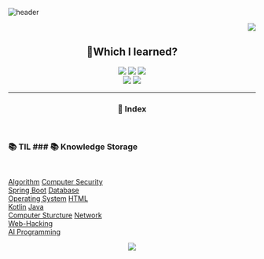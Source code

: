 ![header](https://capsule-render.vercel.app/api?type=slice&color=auto&height=200&section=header&text=🐣Novice%20Developer&fontSize=50)
<div align ="center">
  <img align="right" src="http://mazassumnida.wtf/api/v2/generate_badge?boj=dmdlzm123">
  </br>
  
  ## 🐣Which I learned?
<img src="https://img.shields.io/badge/PYTHON-0696D7?style=for-the-badge&logo=Python&logoColor=black"> <img src="https://img.shields.io/badge/Java-FF0000?style=for-the-badge&logo=Java&logoColor="> <img src="https://img.shields.io/badge/MYSQL-000000?style=for-the-badge&logo=mysql&logoColor=skyblue">
</br>
<img src="https://img.shields.io/badge/C++-E8E8E8?style=for-the-badge&logo=Cplusplus&logoColor=black"> <img src="https://img.shields.io/badge/SpringBoot-6DB33F?style=for-the-badge&logo=Springboot&logoColor=white">
</div>  

---  

### <p align="center"> :bookmark_tabs:  Index  </p>

<div>
  </br>
  
  ### :books: TIL                     ### :books: Knowledge Storage
  </br>
  
  <a href="https://github.com/Jinseop-Sim/PNU-Algorithm-Study">Algorithm</a> <a href="https://github.com/Jinseop-Sim/PNU-Computer-Security">Computer Security</a></br>
  <a href="https://github.com/Jinseop-Sim/-2022-Winter-Spring-Boot">Spring Boot</a> <a href="https://github.com/Jinseop-Sim/PNU-Database">Database</a></br>
  <a href="https://github.com/Jinseop-Sim/PNU-Operating-System">Operating System</a> <a href="https://github.com/Jinseop-Sim/HTML">HTML</a></br>
  <a href="https://github.com/Jinseop-Sim/PNU-Kotlin-Android">Kotlin</a> <a href="https://github.com/Jinseop-Sim/PNU-Java">Java</a></br>
  <a href="https://github.com/Jinseop-Sim/PNU-Computer-Structure">Computer Sturcture</a> <a href="https://github.com/Jinseop-Sim/PNU-Network-Study">Network</a></br>
                                                                                       <a href="https://github.com/Jinseop-Sim/Web-Hacking-Study">Web-Hacking</a></br>
                                                                                       <a href="https://github.com/Jinseop-Sim/PNU-AI-Programming">AI Programming</a></br>
</div>

<p align="center">
<img src="https://github-readme-stats.vercel.app/api?username=Jinseop-Sim&show_icons=true&theme=gruvbox&hide=["issues"]">
</p>
